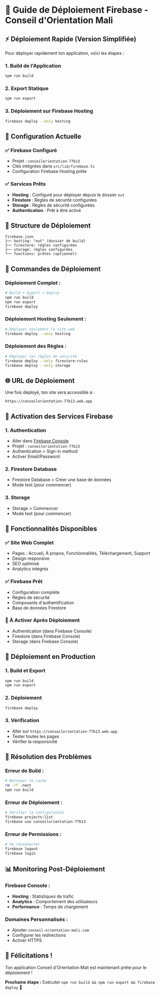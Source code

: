 # 🚀 Guide de Déploiement Firebase - Conseil d'Orientation Mali

## ⚡ **Déploiement Rapide (Version Simplifiée)**

Pour déployer rapidement ton application, voici les étapes :

### 1. **Build de l'Application**
```bash
npm run build
```

### 2. **Export Statique**
```bash
npm run export
```

### 3. **Déploiement sur Firebase Hosting**
```bash
firebase deploy --only hosting
```

## 🔧 **Configuration Actuelle**

### ✅ **Firebase Configuré**
- Projet : `conseilorientation-77b13`
- Clés intégrées dans `src/lib/firebase.ts`
- Configuration Firebase Hosting prête

### ✅ **Services Prêts**
- **Hosting** : Configuré pour déployer depuis le dossier `out`
- **Firestore** : Règles de sécurité configurées
- **Storage** : Règles de sécurité configurées
- **Authentication** : Prêt à être activé

## 📁 **Structure de Déploiement**

```
firebase.json
├── hosting: "out" (dossier de build)
├── firestore: règles configurées
├── storage: règles configurées
└── functions: prêtes (optionnel)
```

## 🎯 **Commandes de Déploiement**

### Déploiement Complet :
```bash
# Build + Export + Deploy
npm run build
npm run export
firebase deploy
```

### Déploiement Hosting Seulement :
```bash
# Déployer seulement le site web
firebase deploy --only hosting
```

### Déploiement des Règles :
```bash
# Déployer les règles de sécurité
firebase deploy --only firestore:rules
firebase deploy --only storage
```

## 🌐 **URL de Déploiement**

Une fois déployé, ton site sera accessible à :
```
https://conseilorientation-77b13.web.app
```

## 🔐 **Activation des Services Firebase**

### 1. **Authentication**
- Aller dans [Firebase Console](https://console.firebase.google.com/)
- Projet : `conseilorientation-77b13`
- Authentication > Sign-in method
- Activer Email/Password

### 2. **Firestore Database**
- Firestore Database > Créer une base de données
- Mode test (pour commencer)

### 3. **Storage**
- Storage > Commencer
- Mode test (pour commencer)

## 📱 **Fonctionnalités Disponibles**

### ✅ **Site Web Complet**
- Pages : Accueil, À propos, Fonctionnalités, Téléchargement, Support
- Design responsive
- SEO optimisé
- Analytics intégrés

### ✅ **Firebase Prêt**
- Configuration complète
- Règles de sécurité
- Composants d'authentification
- Base de données Firestore

### 🔄 **À Activer Après Déploiement**
- Authentication (dans Firebase Console)
- Firestore (dans Firebase Console)
- Storage (dans Firebase Console)

## 🚀 **Déploiement en Production**

### 1. **Build et Export**
```bash
npm run build
npm run export
```

### 2. **Déploiement**
```bash
firebase deploy
```

### 3. **Vérification**
- Aller sur `https://conseilorientation-77b13.web.app`
- Tester toutes les pages
- Vérifier la responsivité

## 🔧 **Résolution des Problèmes**

### Erreur de Build :
```bash
# Nettoyer le cache
rm -rf .next
npm run build
```

### Erreur de Déploiement :
```bash
# Vérifier la configuration
firebase projects:list
firebase use conseilorientation-77b13
```

### Erreur de Permissions :
```bash
# Se reconnecter
firebase logout
firebase login
```

## 📊 **Monitoring Post-Déploiement**

### Firebase Console :
- **Hosting** : Statistiques de trafic
- **Analytics** : Comportement des utilisateurs
- **Performance** : Temps de chargement

### Domaines Personnalisés :
- Ajouter `conseil-orientation-mali.com`
- Configurer les redirections
- Activer HTTPS

## 🎉 **Félicitations !**

Ton application Conseil d'Orientation Mali est maintenant prête pour le déploiement !

**Prochaine étape :** Exécuter `npm run build && npm run export && firebase deploy` 🚀
